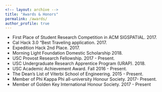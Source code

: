 ```yaml
---
<!-- layout: archive -->
title: "Awards & Honors"
permalink: /awards/
author_profile: true
---
```

* First Place of Student Research Competition in ACM SIGSPATIAL. 2017.
* Cal Hack 3.0 “Best Traveling application. 2017.
* Expedition Hack 2nd Place. 2017.
* Morning Light Foundation Domestic Scholarship 2018.
* USC Provost Research Fellowship. 2017 - Present.
* USC Undergraduate Research Apprentice Program (URAP). 2018.
* USC Academic Achievement Award. Fall 2016 - Present.
* The Dean’s List of Viterbi School of Engineering. 2015 - Present.
* Member of Phi Kappa Phi all-university Honour Society. 2017- Present.
* Member of Golden Key International Honour Society. 2017 - Present
